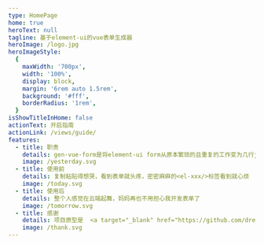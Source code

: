 ```yaml
---
type: HomePage
home: true
heroText: null
tagline: 基于element-ui的vue表单生成器
heroImage: /logo.jpg
heroImageStyle:
  {
    maxWidth: '700px',
    width: '100%',
    display: block,
    margin: '6rem auto 1.5rem',
    background: '#fff',
    borderRadius: '1rem',
  }
isShowTitleInHome: false
actionText: 开启指南
actionLink: /views/guide/
features:
  - title: 职责
    details: gen-vue-form是将element-ui form从原本繁琐的且重复的工作变为几行json代码即可，利于开发和维护表单工作，解放前端切图仔的ctrl+v。
    image: /yesterday.svg
  - title: 使用前
    details: 复制粘贴得想哭，看到表单就头疼，密密麻麻的<el-xxx/>标签看到就心烦
    image: /today.svg
  - title: 使用后
    details: 整个人感觉在云端起舞，妈妈再也不用担心我开发表单了
    image: /tomorrow.svg
  - title: 感谢
    details: 项目原型是  <a target="_blank" href="https://github.com/dream2023/vue-ele-form">vue-ele-form</a>，比心作者。
    image: /thank.svg
---
```

